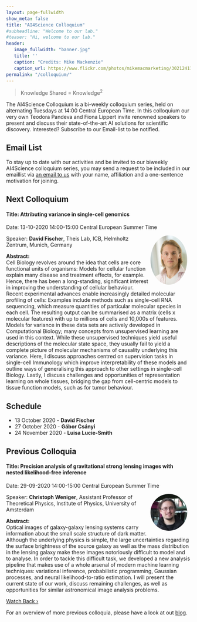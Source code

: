 ```yaml
---
layout: page-fullwidth 
show_meta: false
title: "AI4Science Colloquium"
#subheadline: "Welcome to our lab."
#teaser: "Hi, welcome to our lab."
header:
   image_fullwidth: "banner.jpg"
   title: ''
   caption: "Credits: Mike Mackenzie"
   caption_url: https://www.flickr.com/photos/mikemacmarketing/30212411048
permalink: "/colloquium/"
---
```

> Knowledge Shared = Knowledge<sup>2</sup>


The AI4Science Colloquium is a bi-weekly colloquium series, held on alternating Tuesdays at 14:00 Central European Time. In this colloquium our very own Teodora Pandeva and Fiona Lippert invite renowned speakers to present and discuss their state-of-the-art AI solutions for scientific discovery. Interested? Subscribe to our Email-list to be notified.

## Email List
To stay up to date with our activities and be invited to our biweekly AI4Science colloquium series, you may send a request to be included in our emaillist via [an email to us][9] with your name, affiliation and a one-sentence motivation for joining.

## Next Colloquium

#### Title: Attributing variance in single-cell genomics

Date: 13-10-2020 14:00-15:00 Central European Summer Time

 <img src="../people/DavidFischer.jpg"
     alt="davidfisher"
     width="100"
     style="float: right; margin-right: 10px; border-radius:50%;" />

Speaker: **David Fischer**, Theis Lab, ICB, Helmholtz Zentrum, Munich, Germany 

**Abstract:** <br/>
Cell Biology revolves around the idea that cells are core functional units of organisms: Models for cellular function explain many disease and treatment effects, for example. Hence, there has been a long-standing, significant interest in improving the understanding of cellular behaviour. Recent experimental advances enable increasingly detailed molecular profiling of cells: Examples include methods such as single-cell RNA sequencing, which measure quantities of particular molecular species in each cell. The resulting output can be summarised as a matrix (cells x molecular features) with up to millions of cells and 10,000s of features. Models for variance in these data sets are actively developed in Computational Biology; many concepts from unsupervised learning are used in this context. While these unsupervised techniques yield useful descriptions of the molecular state space, they usually fail to yield a complete picture of molecular mechanisms of causality underlying this variance. Here, I discuss approaches centred on supervision tasks in single-cell Immunology which improve interpretability of these models and outline ways of generalising this approach to other settings in single-cell Biology. Lastly, I discuss challenges and opportunities of representation learning on whole tissues, bridging the gap from cell-centric models to tissue function models, such as for tumor behaviour.

<!--
<img src="../images/physml.jpg"
     alt="Physical Machine learning"
     width="400"
     style="float: center; margin-right: 10px;"/>
<p>Ref: <a href="https://aip.scitation.org/doi/10.1063/1.5009502">Journal of Chemical Physics</a></p>
-->

## Schedule
* 13 October 2020 - **David Fischer**
* 27 October 2020 - **Gábor Csányi**
* 24 November 2020 - **Luisa Lucie-Smith**
## Previous Colloquia

#### Title: Precision analysis of gravitational strong lensing images with nested likelihood-free inference

Date: 29-09-2020 14:00-15:00 Central European Summer Time

 <img src="../people/ChristophWeniger.jpg"
     alt="christophweniger"
     width="100"
     style="float: right; margin-right: 10px; border-radius:50%;" />

Speaker: **Christoph Weniger**, Assistant Professor of Theoretical Physics, Institute of Physics, University of Amsterdam

**Abstract:** <br/>
Optical images of galaxy-galaxy lensing systems carry information about the small scale structure of dark matter. Although the underlying physics is simple, the large uncertainties regarding the surface brightness of the source galaxy as well as the mass distribution in the lensing galaxy make these images notoriously difficult to model and to analyse. In order to tackle this difficult task, we developed a new analysis pipeline that makes use of a whole arsenal of modern machine learning techniques: variational inference, probabilistic programming, Gaussian processes, and neural likelihood-to-ratio estimation. I will present the current state of our work, discuss remaining challenges, as well as opportunities for similar astronomical image analysis problems.

<!--
<img src="../images/physml.jpg"
     alt="Physical Machine learning"
     width="400"
     style="float: center; margin-right: 10px;"/>
<p>Ref: <a href="https://aip.scitation.org/doi/10.1063/1.5009502">Journal of Chemical Physics</a></p>
-->
 
<a class="radius button small" href="https://drive.google.com/file/d/1uFoAVUAY3ges4HVneIe-V78IR8NoXIkp/view?usp=sharing">Watch Back ›</a>

For an overview of more  previous colloquia, please have a look at out [blog][2].

[1]: https://bereau.group/
[2]: /blog/
[9]: /contact/
